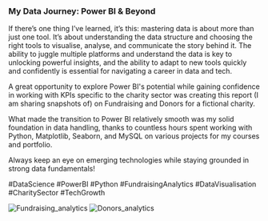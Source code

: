 ### My Data Journey: Power BI & Beyond

If there’s one thing I’ve learned, it’s this: mastering data is about more than just one tool. It’s about understanding the data structure and choosing the right tools to visualise, analyse, and communicate the story behind it. The ability to juggle multiple platforms and understand the data is key to unlocking powerful insights, and the ability to adapt to new tools quickly and confidently is essential for navigating a career in data and tech. 

A great opportunity to explore Power BI's potential while gaining confidence in working with KPIs specific to the charity sector was creating this report (I am sharing snapshots of) on Fundraising and Donors for a fictional charity.

What made the transition to Power BI relatively smooth was my solid foundation in data handling, thanks to countless hours spent working with Python, Matplotlib, Seaborn, and MySQL on various projects for my courses and portfolio.

Always keep an eye on emerging technologies while staying grounded in strong data fundamentals!

#DataScience #PowerBI #Python #FundraisingAnalytics #DataVisualisation #CharitySector #TechGrowth


![Fundraising_analytics](https://github.com/user-attachments/assets/60e6c3df-cf2d-4c7c-abae-c5ba139a12b2)
![Donors_analytics](https://github.com/user-attachments/assets/6580f4ea-8302-42d3-b482-7edb1bd46b6f)
